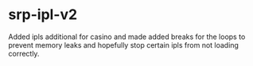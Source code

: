 # srp-ipl-v2
Added ipls additional for casino and made added breaks for the loops to prevent memory leaks and hopefully stop certain ipls from not loading correctly.
